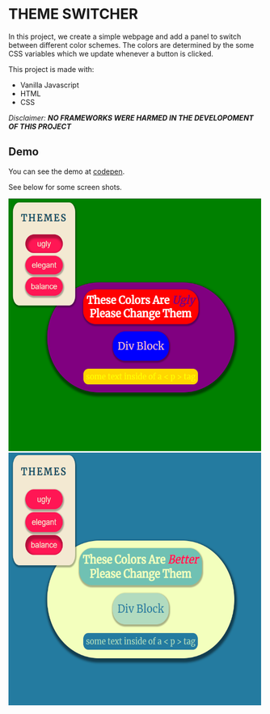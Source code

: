 # THEME SWITCHER

In this project, we create a simple webpage and add a panel to switch between different color schemes. The colors are determined by the some CSS variables which we update whenever a button is clicked.

This project is made with:

* Vanilla Javascript
* HTML
* CSS

*Disclaimer:* ***NO FRAMEWORKS WERE HARMED IN THE DEVELOPOMENT OF THIS PROJECT***

## Demo

You can see the demo at [codepen](https://codepen.io/tlane311/pen/pobjVGg).

See below for some screen shots.

<img src="./imgs/ugly-theme.png" alt="ugly theme" title="ugly theme" width="500" height="500" />

<img src="./imgs/better-theme.png" alt="better theme" title="better theme" width="500" height="500" />